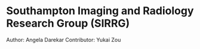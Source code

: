 # Southampton Imaging and Radiology Research Group (SIRRG)

Author: Angela Darekar
Contributor: Yukai Zou
